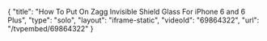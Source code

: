 {
    "title": "How To Put On Zagg Invisible Shield Glass For iPhone 6 and 6 Plus",
    "type": "solo",
    "layout": "iframe-static",
    "videoId": "69864322",
    "url": "\/tvpembed\/69864322"
}